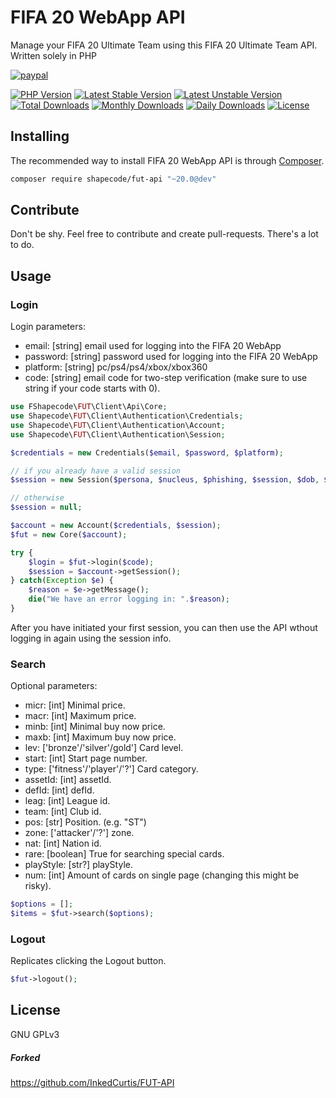 <!--
  Title: FIFA 20 WebApp API
  Description: A simply way to manage your FIFA 20 Ultimate Team with a PHP
  -->

# FIFA 20 WebApp API

Manage your FIFA 20 Ultimate Team using this FIFA 20 Ultimate Team API.
Written solely in PHP

[![paypal](https://img.shields.io/badge/Donate-Paypal-blue.svg)](http://paypal.me/nloges)

[![PHP Version](https://img.shields.io/packagist/php-v/shapecode/fut-api.svg)](https://packagist.org/packages/shapecode/fut-api)
[![Latest Stable Version](https://img.shields.io/packagist/v/shapecode/fut-api.svg?label=stable)](https://packagist.org/packages/shapecode/fut-api)
[![Latest Unstable Version](https://img.shields.io/packagist/vpre/shapecode/fut-api.svg?label=unstable)](https://packagist.org/packages/shapecode/fut-api)
[![Total Downloads](https://img.shields.io/packagist/dt/shapecode/fut-api.svg)](https://packagist.org/packages/shapecode/fut-api)
[![Monthly Downloads](https://img.shields.io/packagist/dm/shapecode/fut-api.svg?label=monthly)](https://packagist.org/packages/shapecode/fut-api)
[![Daily Downloads](https://img.shields.io/packagist/dd/shapecode/fut-api.svg?label=daily)](https://packagist.org/packages/shapecode/fut-api)
[![License](https://img.shields.io/packagist/l/shapecode/fut-api.svg)](https://packagist.org/packages/shapecode/fut-api)


## Installing

The recommended way to install FIFA 20 WebApp API is through
[Composer](http://getcomposer.org).

```bash
composer require shapecode/fut-api "~20.0@dev"
```

## Contribute

Don't be shy. Feel free to contribute and create pull-requests. There's a lot to do.

## Usage

### Login

Login parameters:

- email: [string] email used for logging into the FIFA 20 WebApp
- password: [string] password used for logging into the FIFA 20 WebApp
- platform: [string] pc/ps4/ps4/xbox/xbox360
- code: [string] email code for two-step verification (make sure to use string if your code starts with 0).

```php
use FShapecode\FUT\Client\Api\Core;
use Shapecode\FUT\Client\Authentication\Credentials;
use Shapecode\FUT\Client\Authentication\Account;
use Shapecode\FUT\Client\Authentication\Session;

$credentials = new Credentials($email, $password, $platform);

// if you already have a valid session
$session = new Session($persona, $nucleus, $phishing, $session, $dob, $accessToken, $tokenType);

// otherwise
$session = null;

$account = new Account($credentials, $session);
$fut = new Core($account);

try {
    $login = $fut->login($code);
    $session = $account->getSession();
} catch(Exception $e) {
    $reason = $e->getMessage();
    die("We have an error logging in: ".$reason);
}
```

After you have initiated your first session, you can then use the API wthout logging in again using the session info.

    
### Search

Optional parameters:
- micr: [int] Minimal price.
- macr: [int] Maximum price.
- minb: [int] Minimal buy now price.
- maxb: [int] Maximum buy now price.
- lev: ['bronze'/'silver'/gold'] Card level.
- start: [int] Start page number.
- type: ['fitness'/'player'/'?'] Card category.
- assetId: [int] assetId.
- defId: [int] defId.
- leag: [int] League id.
- team: [int] Club id.
- pos: [str] Position. (e.g. "ST")
- zone: ['attacker'/'?'] zone.
- nat: [int] Nation id.
- rare: [boolean] True for searching special cards.
- playStyle: [str?] playStyle.
- num: [int] Amount of cards on single page (changing this might be risky).

```php
$options = [];
$items = $fut->search($options);
```
    
### Logout

Replicates clicking the Logout button.

```php
$fut->logout();
```


## License

GNU GPLv3

##### Forked

https://github.com/InkedCurtis/FUT-API
